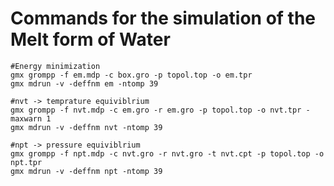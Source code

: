 # Commands for the simulation of the Melt form of Water

```console
#Energy minimization
gmx grompp -f em.mdp -c box.gro -p topol.top -o em.tpr
gmx mdrun -v -deffnm em -ntomp 39

#nvt -> temprature equiviblrium
gmx grompp -f nvt.mdp -c em.gro -r em.gro -p topol.top -o nvt.tpr -maxwarn 1
gmx mdrun -v -deffnm nvt -ntomp 39

#npt -> pressure equiviblrium
gmx grompp -f npt.mdp -c nvt.gro -r nvt.gro -t nvt.cpt -p topol.top -o npt.tpr
gmx mdrun -v -deffnm npt -ntomp 39
```